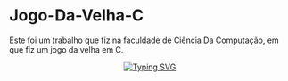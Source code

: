 # Jogo-Da-Velha-C
Este foi um trabalho que fiz na faculdade de Ciência Da Computação, em que fiz um jogo da velha em C.
<div align="center">
<a href="https://git.io/typing-svg"><img src="https://readme-typing-svg.demolab.com?font=Fira+Code&weight=600&size=25&duration=2000&pause=1000&color=e7f216&center=true&vCenter=true&width=435&lines=Bem-Vindo+ao+Jogo+da+Velha!;Totalmente Desenvolvido em C!;Divirta-se!" alt="Typing SVG" /></a>
</div>
